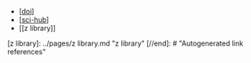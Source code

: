 - [[doi]]
- [[sci-hub]]
- [[z library]]

[//begin]: # "Autogenerated link references for markdown compatibility"
[doi]: ../pages/doi.md "doi"
[sci-hub]: ../pages/sci-hub.md "sci-hub"
[z library]: ../pages/z library.md "z library"
[//end]: # "Autogenerated link references"

